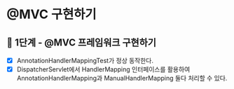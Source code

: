 # @MVC 구현하기

## 🚀 1단계 - @MVC 프레임워크 구현하기

 * [x] AnnotationHandlerMappingTest가 정상 동작한다.
 * [x] DispatcherServlet에서 HandlerMapping 인터페이스를 활용하여 AnnotationHandlerMapping과 ManualHandlerMapping 둘다 처리할 수 있다.
